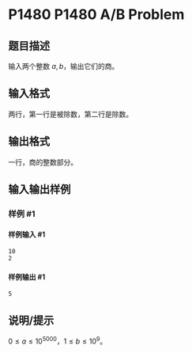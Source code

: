 # P1480 P1480 A/B Problem

## 题目描述

输入两个整数 $a,b$，输出它们的商。


## 输入格式

两行，第一行是被除数，第二行是除数。


## 输出格式

一行，商的整数部分。


## 输入输出样例

### 样例 #1

#### 样例输入 #1

```
10
2
```

#### 样例输出 #1

```
5
```

## 说明/提示

$0\le a\le 10^{5000}$，$1\le b\le 10^9$。
